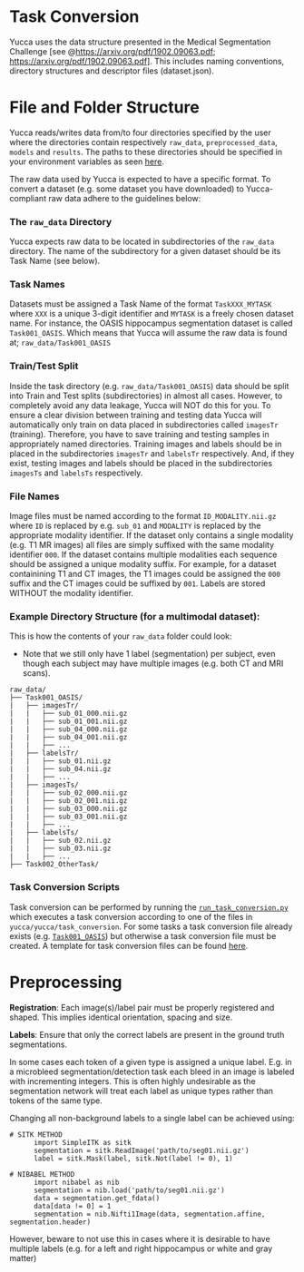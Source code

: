 # Task Conversion

Yucca uses the data structure presented in the Medical Segmentation Challenge [see @https://arxiv.org/pdf/1902.09063.pdf; https://arxiv.org/pdf/1902.09063.pdf]. This includes naming conventions, directory structures and descriptor files (dataset.json).

# File and Folder Structure
Yucca reads/writes data from/to four directories specified by the user where the directories contain respectively `raw_data`, `preprocessed_data`, `models` and `results`. The paths to these directories should be specified in your environment variables as seen [here](/yucca/documentation/tutorials/environment_variables.md).

The raw data used by Yucca is expected to have a specific format. To convert a dataset (e.g. some dataset you have downloaded) to Yucca-compliant raw data adhere to the guidelines below:

### The `raw_data` Directory
Yucca expects raw data to be located in subdirectories of the `raw_data` directory. The name of the subdirectory for a given dataset should be its Task Name (see below).

### Task Names 
Datasets must be assigned a Task Name of the format `TaskXXX_MYTASK` where `XXX` is a unique 3-digit identifier and `MYTASK` is a freely chosen dataset name. 
For instance, the OASIS hippocampus segmentation dataset is called `Task001_OASIS`. Which means that Yucca will assume the raw data is found at; `raw_data/Task001_OASIS`

### Train/Test Split
Inside the task directory (e.g. `raw_data/Task001_OASIS`) data should be split into Train and Test splits (subdirectories) in almost all cases. However, to completely avoid any data leakage, Yucca will NOT do this for you. To ensure a clear division between training and testing data Yucca will automatically only train on data placed in subdirectories called `imagesTr` (training). Therefore, you have to save training and testing samples in appropriately named directories. Training images and labels should be in placed in the subdirectories `imagesTr` and `labelsTr` respectively. And, if they exist, testing images and labels should be placed in the subdirectories `imagesTs` and `labelsTs` respectively.

### File Names
Image files must be named according to the format `ID_MODALITY.nii.gz` where `ID` is replaced by e.g. `sub_01` and `MODALITY` is replaced by the appropriate modality identifier.
If the dataset only contains a single modality (e.g. T1 MR images) all files are simply suffixed with the same modality identifier `000`.
If the dataset contains multiple modalities each sequence should be assigned a unique modality suffix. For example, for a dataset containining T1 and CT images, the T1 images could be assigned the `000` suffix and the CT images could be suffixed by `001`.
Labels are stored WITHOUT the modality identifier.

### Example Directory Structure (for a multimodal dataset):
This is how the contents of your `raw_data` folder could look:
- Note that we still only have 1 label (segmentation) per subject, even though each subject may have multiple images (e.g. both CT and MRI scans).
```
raw_data/
├── Task001_OASIS/
|   ├── imagesTr/
|   |   ├── sub_01_000.nii.gz
|   |   ├── sub_01_001.nii.gz
|   |   ├── sub_04_000.nii.gz
|   |   ├── sub_04_001.nii.gz
|   |   ├── ...
|   ├── labelsTr/
|   |   ├── sub_01.nii.gz
|   |   ├── sub_04.nii.gz
|   |   ├── ...
|   ├── imagesTs/
|   |   ├── sub_02_000.nii.gz
|   |   ├── sub_02_001.nii.gz
|   |   ├── sub_03_000.nii.gz
|   |   ├── sub_03_001.nii.gz
|   |   ├── ...
|   ├── labelsTs/
|   |   ├── sub_02.nii.gz
|   |   ├── sub_03.nii.gz
|   |   ├── ...
├── Task002_OtherTask/
```

### Task Conversion Scripts
Task conversion can be performed by running the [`run_task_conversion.py`](/yucca/yucca/run/run_task_conversion.py) which executes a task conversion according to one of the files in `yucca/yucca/task_conversion`. For some tasks a task conversion file already exists (e.g. [`Task001_OASIS`](/yucca/yucca/task_conversion/Task001_OASIS.py)) but otherwise a task conversion file must be created. A template for task conversion files can be found [here](/yucca/yucca/task_conversion/template.py).


# Preprocessing

**Registration**:
Each image(s)/label pair must be properly registered and shaped. This implies identical orientation, spacing and size.

**Labels**:
Ensure that only the correct labels are present in the ground truth segmentations.

In some cases each token of a given type is assigned a unique label. E.g. in a microbleed segmentation/detection task each bleed in an image is labeled with incrementing integers. This is often highly undesirable as the segmentation network will treat each label as unique types rather than tokens of the same type.

Changing all non-background labels to a single label can be achieved using:
```
# SITK METHOD
      import SimpleITK as sitk
      segmentation = sitk.ReadImage('path/to/seg01.nii.gz')
      label = sitk.Mask(label, sitk.Not(label != 0), 1)

# NIBABEL METHOD
      import nibabel as nib
      segmentation = nib.load('path/to/seg01.nii.gz')
      data = segmentation.get_fdata()
      data[data != 0] = 1
      segmentation = nib.Nifti1Image(data, segmentation.affine, segmentation.header)
```
However, beware to not use this in cases where it is desirable to have multiple labels (e.g. for a left and right hippocampus or white and gray matter)

